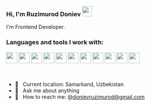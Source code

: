 ### Hi, I'm Ruzimurod Doniev <img src="https://media.giphy.com/media/hvRJCLFzcasrR4ia7z/giphy.gif" width="27px">

I'm Frontend Developer. <br />


### Languages and tools I work with:

<code display="inline"><img src="https://e7.pngegg.com/pngimages/185/866/png-clipart-html-logo-html-web-design-scalable-graphics-world-wide-web-markup-language-html5-icon-hd-miscellaneous-angle-thumbnail.png" width="30px"></code>
<code display="inline"><img src="https://e7.pngegg.com/pngimages/188/673/png-clipart-cascading-style-sheets-css3-bootstrap-valid-blue-angle-thumbnail.png" height="29px"></code>
<code><img src="https://w7.pngwing.com/pngs/1009/249/png-transparent-logo-sass-logos-and-brands-icon-thumbnail.png" height="29px"></code>
<code><img src="https://e7.pngegg.com/pngimages/439/345/png-clipart-bootstrap-logo-thumbnail-tech-companies.png" height="29px"></code>
<code><img src="https://e7.pngegg.com/pngimages/602/440/png-clipart-javascript-open-logo-number-js-angle-text-thumbnail.png" height="29px" /></code>
<code><img src="https://w7.pngwing.com/pngs/79/518/png-transparent-js-react-js-logo-react-react-native-logos-icon-thumbnail.png" height="29px" /></code>
<code><img src="https://w7.pngwing.com/pngs/74/362/png-transparent-typescript-plain-logo-icon-thumbnail.png" height="29px" /></code>
<code><img src="https://encrypted-tbn0.gstatic.com/images?q=tbn:ANd9GcR0_dQw9_0TFEtE11BWSwJpkePcC7lAa_rv-A&s" height="29px" /></code>
<code><img src="https://encrypted-tbn0.gstatic.com/images?q=tbn:ANd9GcQyTGSDDmGK9JX3Il3ja7LUr2fJaUS0fgQsCw&s" height="29px" /></code>
<code><img src="https://w7.pngwing.com/pngs/115/190/png-transparent-mongodb-original-logo-icon-thumbnail.png" height="29px" /></code>
<code><img src="https://w7.pngwing.com/pngs/293/485/png-transparent-tailwind-css-hd-logo.png" height="29px" /></code>

<br />

- 📍 &nbsp; Current location: Samarkand, Uzbekistan
- 📝 &nbsp; Ask me about anything
-  📩 &nbsp; How to reach me: @donievruzimurod@gmail.com












